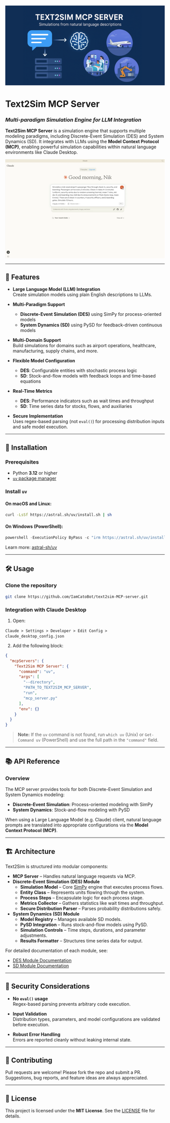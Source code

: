 ![Header Image](assets/text2sim_mcp_github.png)

# **Text2Sim MCP Server**  
### *Multi-paradigm Simulation Engine for LLM Integration*

**Text2Sim MCP Server** is a simulation engine that supports multiple modeling paradigms, including Discrete-Event Simulation (DES) and System Dynamics (SD). It integrates with LLMs using the **Model Context Protocol (MCP)**, enabling powerful simulation capabilities within natural language environments like Claude Desktop.

[![Text2Sim MCP Server (demo)](assets/youtube_screen.png)](https://www.youtube.com/embed/qkdV-HtTtLs "Text2Sim MCP Server (demo)")

---
## 🚀 Features

- **Large Language Model (LLM) Integration**  
  Create simulation models using plain English descriptions to LLMs.

- **Multi-Paradigm Support**  
  - **Discrete-Event Simulation (DES)** using SimPy for process-oriented models
  - **System Dynamics (SD)** using PySD for feedback-driven continuous models

- **Multi-Domain Support**  
  Build simulations for domains such as airport operations, healthcare, manufacturing, supply chains, and more.

- **Flexible Model Configuration**
  - **DES**: Configurable entities with stochastic process logic
  - **SD**: Stock-and-flow models with feedback loops and time-based equations

- **Real-Time Metrics**  
  - **DES**: Performance indicators such as wait times and throughput
  - **SD**: Time series data for stocks, flows, and auxiliaries

- **Secure Implementation**  
  Uses regex-based parsing (not `eval()`) for processing distribution inputs and safe model execution.

---

## 🔧 Installation

### **Prerequisites**
- Python **3.12** or higher
- [`uv` package manager](https://github.com/astral-sh/uv)

### **Install `uv`**

#### On macOS and Linux:
```bash
curl -LsSf https://astral.sh/uv/install.sh | sh
```

#### On Windows (PowerShell):
```powershell
powershell -ExecutionPolicy ByPass -c "irm https://astral.sh/uv/install.ps1 | iex"
```

Learn more: [astral-sh/uv](https://github.com/astral-sh/uv)

---

## 🛠️ Usage

### **Clone the repository**
```bash
git clone https://github.com/IamCatoBot/text2sim-MCP-server.git
```

### **Integration with Claude Desktop**

1. Open:
 
`Claude > Settings > Developer > Edit Config > claude_desktop_config.json`

2. Add the following block:
```json
{
  "mcpServers": {
    "Text2Sim MCP Server": {
      "command": "uv",
      "args": [
        "--directory",
        "PATH_TO_TEXT2SIM_MCP_SERVER", 
        "run",
        "mcp_server.py"
      ],
      "env": {}
    }
  }
}
```

> **Note:** If the `uv` command is not found, run `which uv` (Unix) or `Get-Command uv` (PowerShell) and use the full path in the `"command"` field.

---

## 📚 API Reference

### Overview

The MCP server provides tools for both Discrete-Event Simulation and System Dynamics modeling:

- **Discrete-Event Simulation**: Process-oriented modeling with SimPy
- **System Dynamics**: Stock-and-flow modeling with PySD

When using a Large Language Model (e.g. Claude) client, natural language prompts are translated into appropriate configurations via the **Model Context Protocol (MCP)**.

---

## 🏗️ Architecture

Text2Sim is structured into modular components:

- **MCP Server** – Handles natural language requests via MCP.
- **Discrete-Event Simulation (DES) Module**
  - **Simulation Model** – Core [SimPy](https://simpy.readthedocs.io/en/latest/) engine that executes process flows.
  - **Entity Class** – Represents units flowing through the system.
  - **Process Steps** – Encapsulate logic for each process stage.
  - **Metrics Collector** – Gathers statistics like wait times and throughput.
  - **Secure Distribution Parser** – Parses probability distributions safely.
- **System Dynamics (SD) Module**
  - **Model Registry** – Manages available SD models.
  - **PySD Integration** – Runs stock-and-flow models using PySD.
  - **Simulation Controls** – Time steps, durations, and parameter adjustments.
  - **Results Formatter** – Structures time series data for output.

For detailed documentation of each module, see:
- [DES Module Documentation](DES/README.md)
- [SD Module Documentation](SD/README.md)

---

## 🔐 Security Considerations

- **No `eval()` usage**  
  Regex-based parsing prevents arbitrary code execution.
  
- **Input Validation**  
  Distribution types, parameters, and model configurations are validated before execution.

- **Robust Error Handling**  
  Errors are reported cleanly without leaking internal state.

---

## 🤝 Contributing

Pull requests are welcome! Please fork the repo and submit a PR. Suggestions, bug reports, and feature ideas are always appreciated.

---

## 📄 License

This project is licensed under the **MIT License**. See the [LICENSE](LICENSE) file for details.